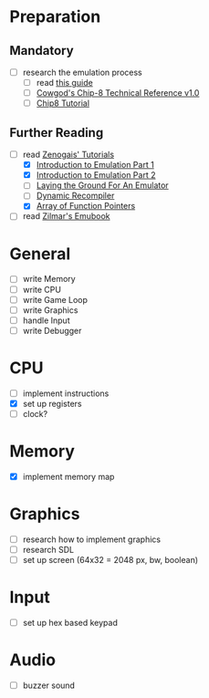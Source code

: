 # Preparation

## Mandatory

* [ ] research the emulation process
  * [ ] read [this guide](http://www.multigesture.net/articles/how-to-write-an-emulator-chip-8-interpreter/)
  * [ ] [Cowgod's Chip-8 Technical Reference v1.0](http://devernay.free.fr/hacks/chip8/C8TECH10.HTM)
  * [ ] [Chip8 Tutorial](http://www.multigesture.net/wp-content/uploads/mirror/goldroad/chip8.shtml)

## Further Reading
* [ ] read [Zenogais' Tutorials](http://www.multigesture.net/wp-content/uploads/mirror/zenogais/Tutorials.htm)
  * [x] [Introduction to Emulation Part 1](http://www.multigesture.net/wp-content/uploads/mirror/zenogais/EmuDoc1.htm)
  * [x] [Introduction to Emulation Part 2](http://www.multigesture.net/wp-content/uploads/mirror/zenogais/EmuDoc2.html) 
  * [ ] [Laying the Ground For An Emulator](http://www.multigesture.net/wp-content/uploads/mirror/zenogais/GroundWork.html) 
  * [ ] [Dynamic Recompiler](http://www.multigesture.net/wp-content/uploads/mirror/zenogais/Dynamic%20Recompiler.html)
  * [x] [Array of Function Pointers](http://www.multigesture.net/wp-content/uploads/mirror/zenogais/FunctionPointers.htm) 
* [ ] read [Zilmar's Emubook](http://emubook.emulation64.com/)

# General 
* [ ] write Memory
* [ ] write CPU
* [ ] write Game Loop
* [ ] write Graphics
* [ ] handle Input
* [ ] write Debugger

# CPU
* [ ] implement instructions
* [x] set up registers
* [ ] clock?

# Memory
* [x] implement memory map


# Graphics
* [ ] research how to implement graphics
* [ ] research SDL
* [ ] set up screen (64x32 = 2048 px, bw, boolean)

# Input
* [ ] set up hex based keypad

# Audio
* [ ] buzzer sound
